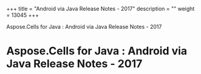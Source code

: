 +++
title = "Android via Java Release Notes - 2017" 
description = "" 
weight = 13045 
+++

Aspose.Cells for Java : Android via Java Release Notes - 2017  

# Aspose.Cells for Java : Android via Java Release Notes - 2017


